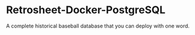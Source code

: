 # Retrosheet-Docker-PostgreSQL
A complete historical baseball database that you can deploy with one word.
